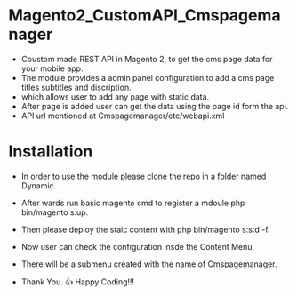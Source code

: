 # Magento2_CustomAPI_Cmspagemanager
- Coustom made REST API in Magento 2, to get the cms page data for your mobile app.
- The module provides a admin panel configuration to add a cms page titles subtitles and discription.
- which allows user to add any page with static data.
- After page is added user can get the data using the page id form the api.
- API url mentioned at Cmspagemanager/etc/webapi.xml

# Installation

- In order to use the module please clone the repo in a folder named Dynamic.
- After wards run basic magento cmd to register a mdoule php bin/magento s:up.
- Then please deploy the staic content with php bin/magento s:s:d -f.
- Now user can check the configuration insde the Content Menu.
- There will be a submenu created with the name of Cmspagemanager.

- Thank You.
:+1: Happy Coding!!!
